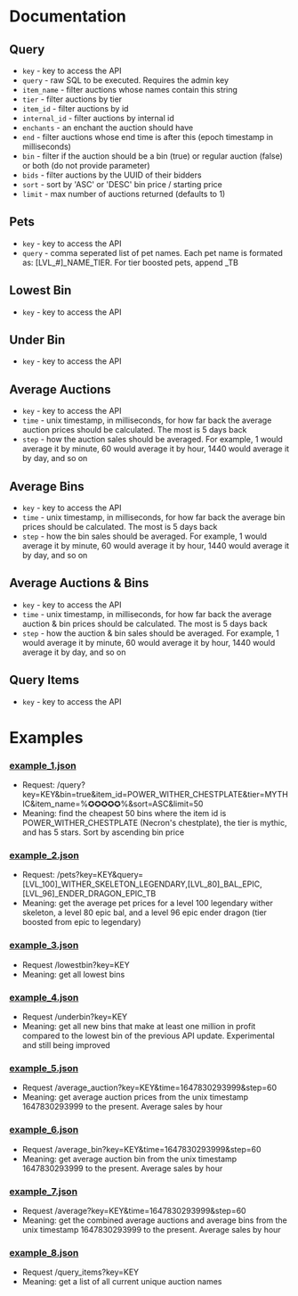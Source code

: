 # Documentation
## Query
- `key` - key to access the API
- `query` - raw SQL to be executed. Requires the admin key
- `item_name` - filter auctions whose names contain this string
- `tier` - filter auctions by tier
- `item_id` - filter auctions by id
- `internal_id` - filter auctions by internal id
- `enchants` - an enchant the auction should have
- `end` - filter auctions whose end time is after this (epoch timestamp in milliseconds)
- `bin` - filter if the auction should be a bin (true) or regular auction (false) or both (do not provide parameter)
- `bids` - filter auctions by the UUID of their bidders
- `sort` - sort by 'ASC' or 'DESC' bin price / starting price
- `limit` - max number of auctions returned (defaults to 1)

## Pets
- `key` - key to access the API
- `query` - comma seperated list of pet names. Each pet name is formated as: [LVL_#]_NAME_TIER. For tier boosted pets, append _TB

## Lowest Bin
- `key` - key to access the API

## Under Bin
- `key` - key to access the API

## Average Auctions
- `key` - key to access the API
- `time` - unix timestamp, in milliseconds, for how far back the average auction prices should be calculated. The most is 5 days back
- `step` - how the auction sales should be averaged. For example, 1 would average it by minute, 60 would average it by hour, 1440 would average it by day, and so on

## Average Bins
- `key` - key to access the API
- `time` - unix timestamp, in milliseconds, for how far back the average bin prices should be calculated. The most is 5 days back
- `step` - how the bin sales should be averaged. For example, 1 would average it by minute, 60 would average it by hour, 1440 would average it by day, and so on

## Average Auctions & Bins
- `key` - key to access the API
- `time` - unix timestamp, in milliseconds, for how far back the average auction & bin prices should be calculated. The most is 5 days back
- `step` - how the auction & bin sales should be averaged. For example, 1 would average it by minute, 60 would average it by hour, 1440 would average it by day, and so on

## Query Items
- `key` - key to access the API

# Examples
### [example_1.json](https://github.com/kr45732/rust-query-api/blob/main/docs/example_1.json)
- Request: /query?key=KEY&bin=true&item_id=POWER_WITHER_CHESTPLATE&tier=MYTHIC&item_name=%✪✪✪✪✪%&sort=ASC&limit=50
- Meaning: find the cheapest 50 bins where the item id is POWER_WITHER_CHESTPLATE (Necron's chestplate), the tier is mythic, and has 5 stars. Sort by ascending bin price

### [example_2.json](https://github.com/kr45732/rust-query-api/blob/main/docs/example_2.json)
- Request: /pets?key=KEY&query=[LVL_100]_WITHER_SKELETON_LEGENDARY,[LVL_80]_BAL_EPIC,[LVL_96]_ENDER_DRAGON_EPIC_TB
- Meaning: get the average pet prices for a level 100 legendary wither skeleton, a level 80 epic bal, and a level 96 epic ender dragon (tier boosted from epic to legendary)

### [example_3.json](https://github.com/kr45732/rust-query-api/blob/main/docs/example_3.json)
- Request /lowestbin?key=KEY
- Meaning: get all lowest bins

### [example_4.json](https://github.com/kr45732/rust-query-api/blob/main/docs/example_4.json)
- Request /underbin?key=KEY
- Meaning: get all new bins that make at least one million in profit compared to the lowest bin of the previous API update. Experimental and still being improved

### [example_5.json](https://github.com/kr45732/rust-query-api/blob/main/docs/example_5.json)
- Request /average_auction?key=KEY&time=1647830293999&step=60
- Meaning: get average auction prices from the unix timestamp 1647830293999 to the present. Average sales by hour

### [example_6.json](https://github.com/kr45732/rust-query-api/blob/main/docs/example_6.json)
- Request /average_bin?key=KEY&time=1647830293999&step=60
- Meaning: get average auction bin from the unix timestamp 1647830293999 to the present. Average sales by hour

### [example_7.json](https://github.com/kr45732/rust-query-api/blob/main/docs/example_7.json)
- Request /average?key=KEY&time=1647830293999&step=60
- Meaning: get the combined average auctions and average bins from the unix timestamp 1647830293999 to the present. Average sales by hour

### [example_8.json](https://github.com/kr45732/rust-query-api/blob/main/docs/example_8.json)
- Request /query_items?key=KEY
- Meaning: get a list of all current unique auction names